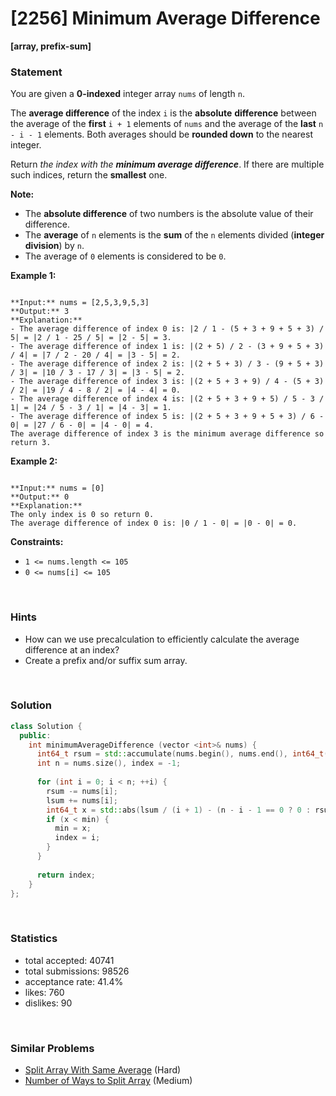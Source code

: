 # [2256] Minimum Average Difference

**[array, prefix-sum]**

### Statement

You are given a **0-indexed** integer array `nums` of length `n`.

The **average difference** of the index `i` is the **absolute** **difference** between the average of the **first** `i + 1` elements of `nums` and the average of the **last** `n - i - 1` elements. Both averages should be **rounded down** to the nearest integer.

Return *the index with the **minimum average difference***. If there are multiple such indices, return the **smallest** one.

**Note:**
* The **absolute difference** of two numbers is the absolute value of their difference.
* The **average** of `n` elements is the **sum** of the `n` elements divided (**integer division**) by `n`.
* The average of `0` elements is considered to be `0`.


**Example 1:**

```

**Input:** nums = [2,5,3,9,5,3]
**Output:** 3
**Explanation:**
- The average difference of index 0 is: |2 / 1 - (5 + 3 + 9 + 5 + 3) / 5| = |2 / 1 - 25 / 5| = |2 - 5| = 3.
- The average difference of index 1 is: |(2 + 5) / 2 - (3 + 9 + 5 + 3) / 4| = |7 / 2 - 20 / 4| = |3 - 5| = 2.
- The average difference of index 2 is: |(2 + 5 + 3) / 3 - (9 + 5 + 3) / 3| = |10 / 3 - 17 / 3| = |3 - 5| = 2.
- The average difference of index 3 is: |(2 + 5 + 3 + 9) / 4 - (5 + 3) / 2| = |19 / 4 - 8 / 2| = |4 - 4| = 0.
- The average difference of index 4 is: |(2 + 5 + 3 + 9 + 5) / 5 - 3 / 1| = |24 / 5 - 3 / 1| = |4 - 3| = 1.
- The average difference of index 5 is: |(2 + 5 + 3 + 9 + 5 + 3) / 6 - 0| = |27 / 6 - 0| = |4 - 0| = 4.
The average difference of index 3 is the minimum average difference so return 3.

```

**Example 2:**

```

**Input:** nums = [0]
**Output:** 0
**Explanation:**
The only index is 0 so return 0.
The average difference of index 0 is: |0 / 1 - 0| = |0 - 0| = 0.

```

**Constraints:**
* `1 <= nums.length <= 105`
* `0 <= nums[i] <= 105`


<br>

### Hints

- How can we use precalculation to efficiently calculate the average difference at an index?
- Create a prefix and/or suffix sum array.

<br>

### Solution

```cpp
class Solution {
  public:
    int minimumAverageDifference (vector <int>& nums) {
      int64_t rsum = std::accumulate(nums.begin(), nums.end(), int64_t(0)), lsum = 0, min = 1LL << 60;
      int n = nums.size(), index = -1;
      
      for (int i = 0; i < n; ++i) {
        rsum -= nums[i];
        lsum += nums[i];
        int64_t x = std::abs(lsum / (i + 1) - (n - i - 1 == 0 ? 0 : rsum / (n - i - 1)));
        if (x < min) {
          min = x;
          index = i;
        }
      }
      
      return index;
    }
};
```

<br>

### Statistics

- total accepted: 40741
- total submissions: 98526
- acceptance rate: 41.4%
- likes: 760
- dislikes: 90

<br>

### Similar Problems

- [Split Array With Same Average](https://leetcode.com/problems/split-array-with-same-average) (Hard)
- [Number of Ways to Split Array](https://leetcode.com/problems/number-of-ways-to-split-array) (Medium)
